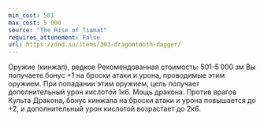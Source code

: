 ```yaml
---
min_cost: 501
max_cost: 5 000
source: "The Rise of Tiamat"
requires_attunement: False
url: https://dnd.su/items/303-dragontooth-dagger/
---
```


Оружие (кинжал), редкое
Рекомендованная стоимость: 501-5 000 зм
Вы получаете бонус +1 на броски атаки и урона, проводимые этим оружием. При попадании этим оружием, цель получает дополнительный урон кислотой 1к6.
Мощь дракона. Против врагов Культа Дракона, бонус кинжала на броски атаки и урона повышается до +2, и дополнительный урон кислотой возрастает до 2к6.